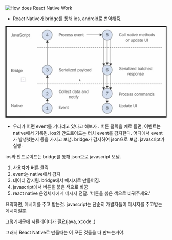 
![How does React Native Work](image.png)

- React Native가 bridge를 통해 ios, android로 번역해줌.


![javascript-to-native](javascript-to-native.png)

- 우리가 어떤 event를 기다리고 있다고 해보자 . 버튼 클릭을 예로 들면, 이벤트는 native에서 기록됨. ios와 안드로이드는 터치 event를 감지한다. 어디에서 event가 발생했는지 등을 가지고 보냄. bridge가 감지하여 json으로 보냄. javascript가 실행.

ios와 안드로이드는 bridge를 통해 json으로 javascript 보냄. 

1. 사용자가 버튼 클릭
2. event는 native에서 감지
3. 데이터 감지됨. bridge에서 메시지로 만들어짐. 
4. javascript에서 버튼을 붉은 색으로 바꿈
5. react native 운영체제에게 메시지 전달. '버튼을 붉은 색으로 바꿔주세요.'

요약하면, 메시지를 주고 받는것. 
javascript는 단순히 개발자들이 메시지를 주고받는 메시지일뿐.

그렇기때문에 시뮬레이터가 필요(java, xcode..)

그래서 React Native로 만들때는 이 모든 것들을 다 만드는거야. 